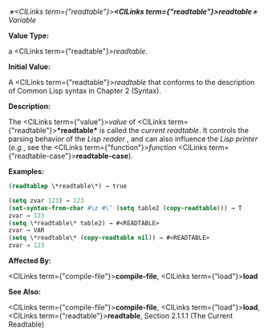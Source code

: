*∗<ClLinks  term={"readtable"}><b><ClLinks  term={"readtable"}><i>readtable</i></ClLinks></b></ClLinks>∗ Variable* 



**Value Type:** 



a <ClLinks  term={"readtable"}><i>readtable</i></ClLinks>. 



**Initial Value:** 



A <ClLinks  term={"readtable"}><i>readtable</i></ClLinks> that conforms to the description of Common Lisp syntax in Chapter 2 (Syntax). 



**Description:** 



The <ClLinks  term={"value"}><i>value</i></ClLinks> of <ClLinks  term={"readtable"}><b>\*readtable\*</b></ClLinks> is called the *current readtable*. It controls the parsing behavior of the *Lisp reader* , and can also influence the *Lisp printer* (*e.g.*, see the <ClLinks  term={"function"}><i>function</i></ClLinks> <ClLinks  term={"readtable-case"}><b>readtable-case</b></ClLinks>). 



**Examples:**
```lisp
(readtablep \*readtable\*) → true 

(setq zvar 123) → 123 
(set-syntax-from-char #\z #\’ (setq table2 (copy-readtable))) → T 
zvar → 123 
(setq \*readtable\* table2) → #<READTABLE> 
zvar → VAR 
(setq \*readtable\* (copy-readtable nil)) → #<READTABLE> 
zvar → 123 
```
**Affected By:** 



<ClLinks  term={"compile-file"}><b>compile-file</b></ClLinks>, <ClLinks  term={"load"}><b>load</b></ClLinks> 



**See Also:** 



<ClLinks  term={"compile-file"}><b>compile-file</b></ClLinks>, <ClLinks  term={"load"}><b>load</b></ClLinks>, <ClLinks  term={"readtable"}><b>readtable</b></ClLinks>, Section 2.1.1.1 (The Current Readtable) 



